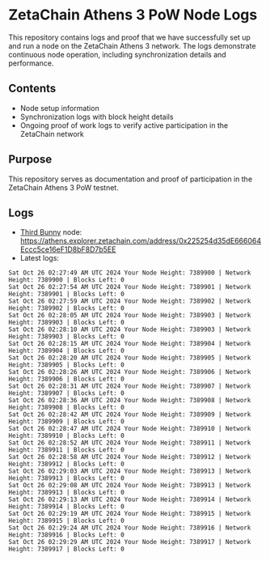 # ZetaChain Athens 3 PoW Node Logs
This repository contains logs and proof that we have successfully set up and run a node on the ZetaChain Athens 3 network. The logs demonstrate continuous node operation, including synchronization details and performance.

## Contents
- Node setup information
- Synchronization logs with block height details
- Ongoing proof of work logs to verify active participation in the ZetaChain network

## Purpose
This repository serves as documentation and proof of participation in the ZetaChain Athens 3 PoW testnet.

## Logs

- [Third Bunny](https://thirdbunny.xyz/) node: https://athens.explorer.zetachain.com/address/0x225254d35dE666064Eccc5ce16eF1D8bF8D7b5EE
- Latest logs:
```
Sat Oct 26 02:27:49 AM UTC 2024 Your Node Height: 7389900 | Network Height: 7389900 | Blocks Left: 0
Sat Oct 26 02:27:54 AM UTC 2024 Your Node Height: 7389901 | Network Height: 7389901 | Blocks Left: 0
Sat Oct 26 02:27:59 AM UTC 2024 Your Node Height: 7389902 | Network Height: 7389902 | Blocks Left: 0
Sat Oct 26 02:28:05 AM UTC 2024 Your Node Height: 7389903 | Network Height: 7389903 | Blocks Left: 0
Sat Oct 26 02:28:10 AM UTC 2024 Your Node Height: 7389903 | Network Height: 7389903 | Blocks Left: 0
Sat Oct 26 02:28:15 AM UTC 2024 Your Node Height: 7389904 | Network Height: 7389904 | Blocks Left: 0
Sat Oct 26 02:28:20 AM UTC 2024 Your Node Height: 7389905 | Network Height: 7389905 | Blocks Left: 0
Sat Oct 26 02:28:26 AM UTC 2024 Your Node Height: 7389906 | Network Height: 7389906 | Blocks Left: 0
Sat Oct 26 02:28:31 AM UTC 2024 Your Node Height: 7389907 | Network Height: 7389907 | Blocks Left: 0
Sat Oct 26 02:28:36 AM UTC 2024 Your Node Height: 7389908 | Network Height: 7389908 | Blocks Left: 0
Sat Oct 26 02:28:42 AM UTC 2024 Your Node Height: 7389909 | Network Height: 7389909 | Blocks Left: 0
Sat Oct 26 02:28:47 AM UTC 2024 Your Node Height: 7389910 | Network Height: 7389910 | Blocks Left: 0
Sat Oct 26 02:28:52 AM UTC 2024 Your Node Height: 7389911 | Network Height: 7389911 | Blocks Left: 0
Sat Oct 26 02:28:58 AM UTC 2024 Your Node Height: 7389912 | Network Height: 7389912 | Blocks Left: 0
Sat Oct 26 02:29:03 AM UTC 2024 Your Node Height: 7389913 | Network Height: 7389913 | Blocks Left: 0
Sat Oct 26 02:29:08 AM UTC 2024 Your Node Height: 7389913 | Network Height: 7389913 | Blocks Left: 0
Sat Oct 26 02:29:13 AM UTC 2024 Your Node Height: 7389914 | Network Height: 7389914 | Blocks Left: 0
Sat Oct 26 02:29:19 AM UTC 2024 Your Node Height: 7389915 | Network Height: 7389915 | Blocks Left: 0
Sat Oct 26 02:29:24 AM UTC 2024 Your Node Height: 7389916 | Network Height: 7389916 | Blocks Left: 0
Sat Oct 26 02:29:29 AM UTC 2024 Your Node Height: 7389917 | Network Height: 7389917 | Blocks Left: 0
```
